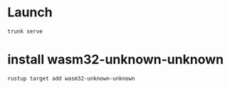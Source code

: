 # Launch

```trunk serve```

# install wasm32-unknown-unknown

```rustup target add wasm32-unknown-unknown```
